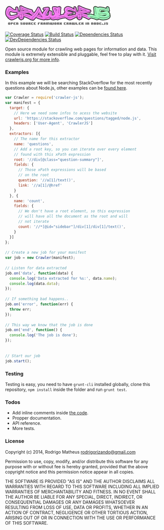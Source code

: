 [![CrawlerJS](assets/crawlerjs.jpg)](https://github.com/CrawlerJS/CrawlerJS)
---
[![Coverage Status](https://img.shields.io/coveralls/CrawlerJS/CrawlerJS.svg)](https://coveralls.io/r/CrawlerJS/CrawlerJS)
[![Build Status](https://secure.travis-ci.org/CrawlerJS/CrawlerJS.png)](https://travis-ci.org/CrawlerJS/CrawlerJS)
[![Dependencies Status](https://david-dm.org/CrawlerJS/CrawlerJS.png)](https://david-dm.org/CrawlerJS/CrawlerJS)
[![DevDependencies Status](https://david-dm.org/CrawlerJS/CrawlerJS/dev-status.png)](https://david-dm.org/CrawlerJS/CrawlerJS)


Open source module for crawling web pages for information and data. This module
is extremely extensible and pluggable, feel free to play with it. [Visit
crawlerjs.org for more info][0].

### Examples

In this example we will be searching StackOverflow for the most recently
questions about Node.js, other examples can be [found here](examples/).

```javascript
var Crawler = require('crawler-js');
var manifest = {
  target: {
    // Here we need some infos to acess the website
    url: 'https://stackoverflow.com/questions/tagged/node.js',
    headers: ['User-Agent', 'CrawlerJS']
  },
  extractors: [{
    // The name for this extractor
    name: 'questions',
    // Add a root key, so you can iterate over every element
    // found with this xPath expression
    root: '//div[@class="question-summary"]',
    fields: {
      // Those xPath expressions will be based
      // on the root
      question: '//a[1]/text()',
      link: '//a[1]/@href'
    }
  }, {
    name: 'count',
    fields: {
      // We don't have a root element, so this expression
      // will have all the document as the root and will
      // not iterate
      count: '//*[@id="sidebar"]/div[1]/div[1]/text()',
    }
  }]
};

// Create a new job for your manifest
var job = new Crawler(manifest);

// Listen for data extracted
job.on('data', function(data) {
  console.log('Data extracted for %s:', data.name);
  console.log(data.data);
});

// If something bad happens..
job.on('error', function(err) {
  throw err;
});

// This way we know that the job is done
job.on('end', function() {
  console.log('The job is done');
});


// Start our job
job.start();
```

### Testing

Testing is easy, you need to have `grunt-cli` installed globally, clone this
repository, `npm install` inside the folder and run `grunt test`.

### Todos

* Add inline comments inside [the code](lib/).
* Propper documentation.
* API reference.
* More tests.

### License

Copyright (c) 2014, Rodrigo Matheus <rodrigorizando@gmail.com>

Permission to use, copy, modify, and/or distribute this software for any purpose
with or without fee is hereby granted, provided that the above copyright notice
and this permission notice appear in all copies.

THE SOFTWARE IS PROVIDED "AS IS" AND THE AUTHOR DISCLAIMS ALL WARRANTIES WITH
REGARD TO THIS SOFTWARE INCLUDING ALL IMPLIED WARRANTIES OF MERCHANTABILITY AND
FITNESS. IN NO EVENT SHALL THE AUTHOR BE LIABLE FOR ANY SPECIAL, DIRECT,
INDIRECT, OR CONSEQUENTIAL DAMAGES OR ANY DAMAGES WHATSOEVER RESULTING FROM LOSS
OF USE, DATA OR PROFITS, WHETHER IN AN ACTION OF CONTRACT, NEGLIGENCE OR OTHER
TORTIOUS ACTION, ARISING OUT OF OR IN CONNECTION WITH THE USE OR PERFORMANCE OF
THIS SOFTWARE.

[0]: http://crawlerjs.org


